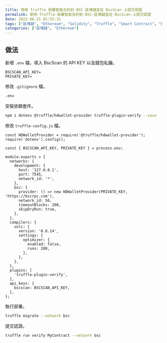 ```yaml
---
title: 使用 Truffle 部署智能合約到 BSC 區塊鏈並在 BscScan 上提交認證
permalink: 使用-Truffle-部署智能合約到-BSC-區塊鏈並在-BscScan-上提交認證
date: 2022-06-21 01:55:31
tags: ["區塊鏈", "Ethereum", "Solidity", "Truffle", "Smart Contract", "BSC"]
categories: ["區塊鏈", "Ethereum"]
---
```


## 做法

新增 `.env` 檔，填入 BscScan 的 API KEY 以及錢包私鑰。

```ENV
BSCSCAN_API_KEY=
PRIVATE_KEY=
```

修改 `.gitignore` 檔。

```BASH
.env
```

安裝依賴套件。

```BASH
npm i dotenv @truffle/hdwallet-provider truffle-plugin-verify --save
```

修改 `truffle-config.js` 檔。

```JS
const HDWalletProvider = require('@truffle/hdwallet-provider');
require('dotenv').config();

const { BSCSCAN_API_KEY, PRIVATE_KEY } = process.env;

module.exports = {
  networks: {
    development: {
      host: '127.0.0.1',
      port: 7545,
      network_id: '*',
    },
    bsc: {
      provider: () => new HDWalletProvider(PRIVATE_KEY, 'https://bscrpc.com'),
      network_id: 56,
      timeoutBlocks: 200,
      skipDryRun: true,
    },
  },
  compilers: {
    solc: {
      version: '0.8.14',
      settings: {
        optimizer: {
          enabled: false,
          runs: 200,
        },
      },
    },
  },
  plugins: [
    'truffle-plugin-verify',
  ],
  api_keys: {
    bscscan: BSCSCAN_API_KEY,
  },
};
```

執行部署。

```BASH
truffle migrate --network bsc
```

提交認證。

```BASH
truffle run verify MyContract --network bsc
```

